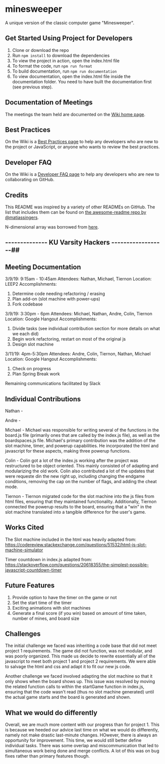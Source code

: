 # minesweeper

A unique version of the classic computer game "Minesweeper".

## Get Started Using Project for Developers

1. Clone or download the repo
1. Run `npm install` to download the dependencies
1. To view the project in action, open the index.html file
1. To format the code, run `npm run format`
1. To build documentation, run `npm run documentation`
1. To view documentation, open the index.html file inside the documentation folder. You need to have built the documentation first (see previous step).

## Documentation of Meetings

The meetings the team held are documented on the [Wiki home page](https://github.com/CompSciLauren/minesweeper/wiki).

## Best Practices

On the Wiki is a [Best Practices page](https://github.com/CompSciLauren/minesweeper/wiki/Best-Practices) to help any developers who are new to the project or JavaScript, or anyone who wants to review the best practices.

## Developer FAQ

On the Wiki is a [Developer FAQ page](https://github.com/CompSciLauren/minesweeper/wiki/Developer-FAQ) to help any developers who are new to collaborating on GitHub.

## Credits

This README was inspired by a variety of other READMEs on GitHub. The list that includes them can be found on [the awesome-readme repo by @matiassingers](https://github.com/matiassingers/awesome-readme).

N-dimensional array was borrowed from [here](https://stackoverflow.com/questions/966225/how-can-i-create-a-two-dimensional-array-in-javascript/966938#966938).




## -------------- KU Varsity Hackers ------------------##
## Meeting Documentation
3/9/19: 9:15am - 10:45am
Attendees: Nathan, Michael, Tiernon
Location: LEEP2
Accomplishments: 
1) Determine code needing refactoring / erasing
2) Plan add-on (slot machine with power-ups)
3) Fork codebase

3/9/19: 3:30pm - 6pm
Attendees: Michael, Nathan, Andre, Colin, Tiernon
Location: Google Hangout
Accomplishments: 
1) Divide tasks (see individual contribution section for more details on what we each did)
2) Begin work refactoring, restart on most of the original js
3) Design slot machine

3/11/19: 4pm-5:30pm
Attendees: Andre, Colin, Tiernon, Nathan, Michael
Location: Google Hangout
Accomplishments: 
1) Check on progress
2) Plan Spring Break work

Remaining communications facilitated by Slack


## Individual Contributions
Nathan - 

Andre - 

Michael - Michael was responsible for writing several of the functions in the board.js file (primarily ones that are called by the index.js file), as well as the boardspaces.js file. Michael's primary contribution was the addition of the slot machine, timer, and powerup capabilities. He incorporated the html and javascript for these aspects, making three powerup functions.

Colin - Colin got a lot of the index.js working after the project was restructured to be object oriented. This mainly consisted of of adapting and modularizing the old work. Colin also contributed a lot of the updates that were requeste din the new right up, including changing the endgame conditions, removing the cap on the number of flags, and adding the cheat mode.

Tiernon - Tiernon migrated code for the slot machine into the js files from html files, ensuring that they maintained functionality. Additionally, Tiernon connected the powerup results to the board, ensuring that a "win" in the slot machine translated into a tangible difference for the user's game.


## Works Cited
The Slot machine included in the html was heavily adapted from:
https://codereview.stackexchange.com/questions/51532/html-js-slot-machine-simulator

Timer countdown in index.js adapted from:
https://stackoverflow.com/questions/20618355/the-simplest-possible-javascript-countdown-timer

## Future Features
1) Provide option to have the timer on the game or not
2) Set the start time of the timer
3) Exciting animations with slot machines
4) Generate a final score (if you win) based on amount of time taken, number of mines, and board size

## Challenges
The initial challenge we faced was inheriting a code base that did not meet project 1 requirements. The game did not function, was not modular, and was poorly organized. This made us decide to rewrite essentially all of the javascript to meet both project 1 and project 2 requirements. We were able to salvage the html and css and adapt it to fit our new js code.

Another challenge we faced involved adapting the slot machine so that it only shows when the board shows up. This issue was resolved by moving the related function calls to within the startGame function in index.js, ensuring that the code wasn't read (thus no slot machine generated) until the actual game starts and the board is generated and shown.

## What we would do differently
Overall, we are much more content with our progress than for project 1. This is because we heeded our advice last time on what we would do differently, namely not make drastic last-minute changes. HOwever, there is always an opportunity for improvement. This time, we would still better define individual tasks. There was some overlap and miscommunication that led to simultaneous work being done and merge conflicts. A lot of this was on bug fixes rather than primary features though. 